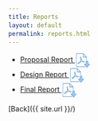 ```yaml
---
title: Reports
layout: default
permalink: reports.html
---
```


<ul>
  <li> <a href="{{ site.url }}/reports/proposal-report.pdf">Proposal Report <img src="/icons/pdf-icon.png" height="30" width="30" align="center"></a>
</li>
  <li> <a href="{{ site.url }}/reports/design-report.pdf">Design Report <img src="/icons/pdf-icon.png" height="30" width="30" align="center"></a>
</li>
  <li> <a href="{{ site.url }}/reports/final-report.pdf">Final Report <img src="/icons/pdf-icon.png" height="30" width="30" align="center"></a>
</li>
</ul>  

[Back]({{ site.url }}/)
